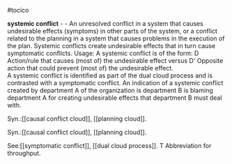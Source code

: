#tocico

<b>systemic conflict</b> -  - An unresolved conflict in a system that causes undesirable effects (symptoms) in other parts of the system, or a conflict related to the planning in a system that causes problems in the execution of the plan.  Systemic conflicts create undesirable effects that in turn cause symptomatic conflicts. 
Usage: A systemic conflict is of the form: D Action/rule that causes (most of) the undesirable effect versus D' Opposite action that could prevent (most of) the undesirable effect.  
A systemic conflict is identified as part of the dual cloud process and is contrasted with a symptomatic conflict.  An indication of a systemic conflict created by department A of the organization is department B is blaming department A for creating undesirable effects that department B must deal with.  

Syn.:[[causal conflict cloud]], [[planning cloud]].

Syn.:[[causal conflict cloud]], [[planning cloud]].



See:[[symptomatic conflict]], [[dual cloud process]].
T Abbreviation for throughput. 


